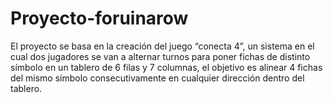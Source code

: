 # Proyecto-foruinarow
El proyecto se basa en la creación del juego “conecta 4”, un sistema en el cual dos jugadores se van a alternar turnos para poner fichas de distinto símbolo en un tablero de 6 filas y 7 columnas, el objetivo es alinear 4 fichas del mismo símbolo consecutivamente en cualquier dirección dentro del tablero.
